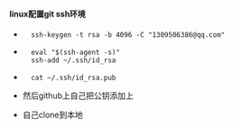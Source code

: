 #### linux配置git ssh环境

- ```
    ssh-keygen -t rsa -b 4096 -C "1309506386@qq.com"
    ```

- ```
    eval "$(ssh-agent -s)"
    ssh-add ~/.ssh/id_rsa
    ```

- ```
    cat ~/.ssh/id_rsa.pub
    ```

- 然后github上自己把公钥添加上

- 自己clone到本地

